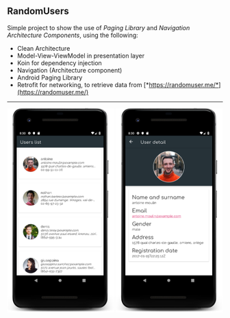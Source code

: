 ## RandomUsers

Simple project to show the use of *Paging Library* and *Navigation Architecture Components*, using the following:
* Clean Architecture
* Model-View-ViewModel in presentation layer
* Koin for dependency injection
* Navigation (Architecture component)
* Android Paging Library
* Retrofit for networking, to retrieve data from [*https://randomuser.me/*](https://randomuser.me/)

* * *

<img src="screenshots/users_screen.png" width=250> <img src="screenshots/user_detail_screenshot.png" width=250>